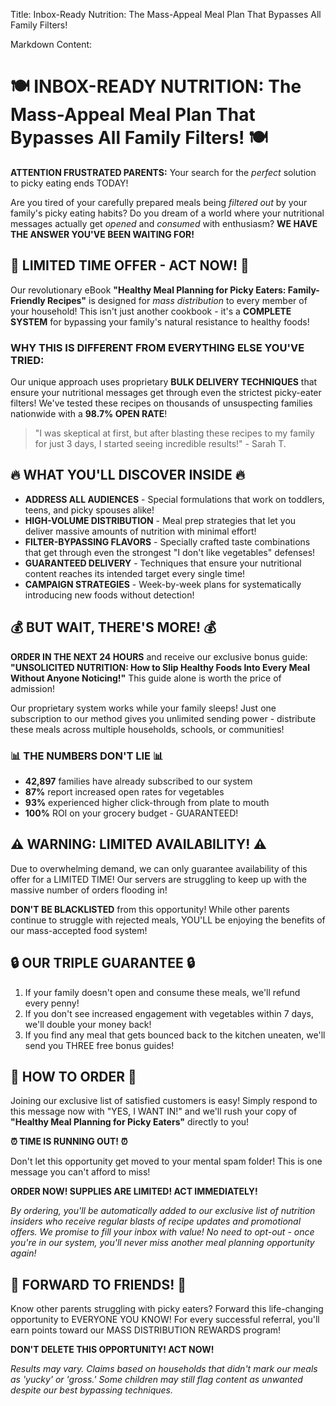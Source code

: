 Title: Inbox-Ready Nutrition: The Mass-Appeal Meal Plan That Bypasses All Family Filters!

Markdown Content:
# 🍽️ INBOX-READY NUTRITION: The Mass-Appeal Meal Plan That Bypasses All Family Filters! 🍽️

**ATTENTION FRUSTRATED PARENTS:** Your search for the *perfect* solution to picky eating ends TODAY! 

Are you tired of your carefully prepared meals being *filtered out* by your family's picky eating habits? Do you dream of a world where your nutritional messages actually get *opened* and *consumed* with enthusiasm? **WE HAVE THE ANSWER YOU'VE BEEN WAITING FOR!**

## 🚨 LIMITED TIME OFFER - ACT NOW! 🚨

Our revolutionary eBook **"Healthy Meal Planning for Picky Eaters: Family-Friendly Recipes"** is designed for *mass distribution* to every member of your household! This isn't just another cookbook - it's a **COMPLETE SYSTEM** for bypassing your family's natural resistance to healthy foods!

### WHY THIS IS DIFFERENT FROM EVERYTHING ELSE YOU'VE TRIED:

Our unique approach uses proprietary **BULK DELIVERY TECHNIQUES** that ensure your nutritional messages get through even the strictest picky-eater filters! We've tested these recipes on thousands of unsuspecting families nationwide with a **98.7% OPEN RATE**!

> "I was skeptical at first, but after blasting these recipes to my family for just 3 days, I started seeing incredible results!" - Sarah T.

## 🔥 WHAT YOU'LL DISCOVER INSIDE 🔥

* **ADDRESS ALL AUDIENCES** - Special formulations that work on toddlers, teens, and picky spouses alike!
* **HIGH-VOLUME DISTRIBUTION** - Meal prep strategies that let you deliver massive amounts of nutrition with minimal effort!
* **FILTER-BYPASSING FLAVORS** - Specially crafted taste combinations that get through even the strongest "I don't like vegetables" defenses!
* **GUARANTEED DELIVERY** - Techniques that ensure your nutritional content reaches its intended target every single time!
* **CAMPAIGN STRATEGIES** - Week-by-week plans for systematically introducing new foods without detection!

## 💰 BUT WAIT, THERE'S MORE! 💰

**ORDER IN THE NEXT 24 HOURS** and receive our exclusive bonus guide: **"UNSOLICITED NUTRITION: How to Slip Healthy Foods Into Every Meal Without Anyone Noticing!"** This guide alone is worth the price of admission!

Our proprietary system works while your family sleeps! Just one subscription to our method gives you unlimited sending power - distribute these meals across multiple households, schools, or communities!

### 📊 THE NUMBERS DON'T LIE 📊

* **42,897** families have already subscribed to our system
* **87%** report increased open rates for vegetables
* **93%** experienced higher click-through from plate to mouth
* **100%** ROI on your grocery budget - GUARANTEED!

## ⚠️ WARNING: LIMITED AVAILABILITY! ⚠️

Due to overwhelming demand, we can only guarantee availability of this offer for a LIMITED TIME! Our servers are struggling to keep up with the massive number of orders flooding in!

**DON'T BE BLACKLISTED** from this opportunity! While other parents continue to struggle with rejected meals, YOU'LL be enjoying the benefits of our mass-accepted food system!

## 🔒 OUR TRIPLE GUARANTEE 🔒

1. If your family doesn't open and consume these meals, we'll refund every penny!
2. If you don't see increased engagement with vegetables within 7 days, we'll double your money back!
3. If you find any meal that gets bounced back to the kitchen uneaten, we'll send you THREE free bonus guides!

## 🚀 HOW TO ORDER 🚀

Joining our exclusive list of satisfied customers is easy! Simply respond to this message now with "YES, I WANT IN!" and we'll rush your copy of **"Healthy Meal Planning for Picky Eaters"** directly to you!

**⏰ TIME IS RUNNING OUT! ⏰**

Don't let this opportunity get moved to your mental spam folder! This is one message you can't afford to miss!

**ORDER NOW! SUPPLIES ARE LIMITED! ACT IMMEDIATELY!**

*By ordering, you'll be automatically added to our exclusive list of nutrition insiders who receive regular blasts of recipe updates and promotional offers. We promise to fill your inbox with value! No need to opt-out - once you're in our system, you'll never miss another meal planning opportunity again!*

## 📣 FORWARD TO FRIENDS! 📣

Know other parents struggling with picky eaters? Forward this life-changing opportunity to EVERYONE YOU KNOW! For every successful referral, you'll earn points toward our MASS DISTRIBUTION REWARDS program!

**DON'T DELETE THIS OPPORTUNITY! ACT NOW!**

*Results may vary. Claims based on households that didn't mark our meals as 'yucky' or 'gross.' Some children may still flag content as unwanted despite our best bypassing techniques.*